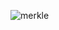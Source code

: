 ![merkle](https://user-images.githubusercontent.com/52693350/180939808-8eb848bf-b98a-4a1e-a3e7-09218611a80a.svg)
